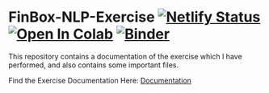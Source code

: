 # FinBox-NLP-Exercise [![Netlify Status](https://api.netlify.com/api/v1/badges/c0bc0977-193f-45ca-854c-665dadcf98af/deploy-status)](https://app.netlify.com/sites/finbox-exercise/deploys) [![Open In Colab](https://colab.research.google.com/assets/colab-badge.svg)](https://colab.research.google.com/drive/1V4_JT2rMNaZNPUPiGiiQWW97LEDYotCC?usp=sharing) [![Binder](https://mybinder.org/badge_logo.svg)](https://mybinder.org/v2/gh/DARK-art108/FinBox-NLP-Exercise/main)

This repository contains a documentation of the exercise which I have performed, and also contains some important files.

Find the Exercise Documentation Here: [Documentation](https://finbox-exercise.netlify.app/)

